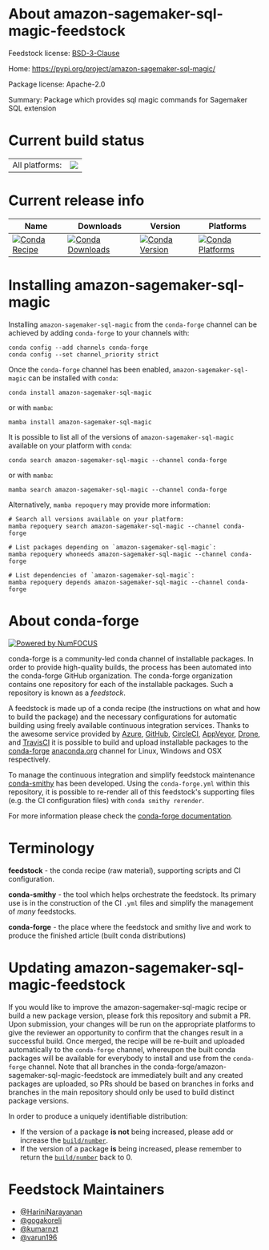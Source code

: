 About amazon-sagemaker-sql-magic-feedstock
==========================================

Feedstock license: [BSD-3-Clause](https://github.com/conda-forge/amazon-sagemaker-sql-magic-feedstock/blob/main/LICENSE.txt)

Home: https://pypi.org/project/amazon-sagemaker-sql-magic/

Package license: Apache-2.0

Summary: Package which provides sql magic commands for Sagemaker SQL extension

Current build status
====================


<table><tr><td>All platforms:</td>
    <td>
      <a href="https://dev.azure.com/conda-forge/feedstock-builds/_build/latest?definitionId=21750&branchName=main">
        <img src="https://dev.azure.com/conda-forge/feedstock-builds/_apis/build/status/amazon-sagemaker-sql-magic-feedstock?branchName=main">
      </a>
    </td>
  </tr>
</table>

Current release info
====================

| Name | Downloads | Version | Platforms |
| --- | --- | --- | --- |
| [![Conda Recipe](https://img.shields.io/badge/recipe-amazon--sagemaker--sql--magic-green.svg)](https://anaconda.org/conda-forge/amazon-sagemaker-sql-magic) | [![Conda Downloads](https://img.shields.io/conda/dn/conda-forge/amazon-sagemaker-sql-magic.svg)](https://anaconda.org/conda-forge/amazon-sagemaker-sql-magic) | [![Conda Version](https://img.shields.io/conda/vn/conda-forge/amazon-sagemaker-sql-magic.svg)](https://anaconda.org/conda-forge/amazon-sagemaker-sql-magic) | [![Conda Platforms](https://img.shields.io/conda/pn/conda-forge/amazon-sagemaker-sql-magic.svg)](https://anaconda.org/conda-forge/amazon-sagemaker-sql-magic) |

Installing amazon-sagemaker-sql-magic
=====================================

Installing `amazon-sagemaker-sql-magic` from the `conda-forge` channel can be achieved by adding `conda-forge` to your channels with:

```
conda config --add channels conda-forge
conda config --set channel_priority strict
```

Once the `conda-forge` channel has been enabled, `amazon-sagemaker-sql-magic` can be installed with `conda`:

```
conda install amazon-sagemaker-sql-magic
```

or with `mamba`:

```
mamba install amazon-sagemaker-sql-magic
```

It is possible to list all of the versions of `amazon-sagemaker-sql-magic` available on your platform with `conda`:

```
conda search amazon-sagemaker-sql-magic --channel conda-forge
```

or with `mamba`:

```
mamba search amazon-sagemaker-sql-magic --channel conda-forge
```

Alternatively, `mamba repoquery` may provide more information:

```
# Search all versions available on your platform:
mamba repoquery search amazon-sagemaker-sql-magic --channel conda-forge

# List packages depending on `amazon-sagemaker-sql-magic`:
mamba repoquery whoneeds amazon-sagemaker-sql-magic --channel conda-forge

# List dependencies of `amazon-sagemaker-sql-magic`:
mamba repoquery depends amazon-sagemaker-sql-magic --channel conda-forge
```


About conda-forge
=================

[![Powered by
NumFOCUS](https://img.shields.io/badge/powered%20by-NumFOCUS-orange.svg?style=flat&colorA=E1523D&colorB=007D8A)](https://numfocus.org)

conda-forge is a community-led conda channel of installable packages.
In order to provide high-quality builds, the process has been automated into the
conda-forge GitHub organization. The conda-forge organization contains one repository
for each of the installable packages. Such a repository is known as a *feedstock*.

A feedstock is made up of a conda recipe (the instructions on what and how to build
the package) and the necessary configurations for automatic building using freely
available continuous integration services. Thanks to the awesome service provided by
[Azure](https://azure.microsoft.com/en-us/services/devops/), [GitHub](https://github.com/),
[CircleCI](https://circleci.com/), [AppVeyor](https://www.appveyor.com/),
[Drone](https://cloud.drone.io/welcome), and [TravisCI](https://travis-ci.com/)
it is possible to build and upload installable packages to the
[conda-forge](https://anaconda.org/conda-forge) [anaconda.org](https://anaconda.org/)
channel for Linux, Windows and OSX respectively.

To manage the continuous integration and simplify feedstock maintenance
[conda-smithy](https://github.com/conda-forge/conda-smithy) has been developed.
Using the ``conda-forge.yml`` within this repository, it is possible to re-render all of
this feedstock's supporting files (e.g. the CI configuration files) with ``conda smithy rerender``.

For more information please check the [conda-forge documentation](https://conda-forge.org/docs/).

Terminology
===========

**feedstock** - the conda recipe (raw material), supporting scripts and CI configuration.

**conda-smithy** - the tool which helps orchestrate the feedstock.
                   Its primary use is in the construction of the CI ``.yml`` files
                   and simplify the management of *many* feedstocks.

**conda-forge** - the place where the feedstock and smithy live and work to
                  produce the finished article (built conda distributions)


Updating amazon-sagemaker-sql-magic-feedstock
=============================================

If you would like to improve the amazon-sagemaker-sql-magic recipe or build a new
package version, please fork this repository and submit a PR. Upon submission,
your changes will be run on the appropriate platforms to give the reviewer an
opportunity to confirm that the changes result in a successful build. Once
merged, the recipe will be re-built and uploaded automatically to the
`conda-forge` channel, whereupon the built conda packages will be available for
everybody to install and use from the `conda-forge` channel.
Note that all branches in the conda-forge/amazon-sagemaker-sql-magic-feedstock are
immediately built and any created packages are uploaded, so PRs should be based
on branches in forks and branches in the main repository should only be used to
build distinct package versions.

In order to produce a uniquely identifiable distribution:
 * If the version of a package **is not** being increased, please add or increase
   the [``build/number``](https://docs.conda.io/projects/conda-build/en/latest/resources/define-metadata.html#build-number-and-string).
 * If the version of a package **is** being increased, please remember to return
   the [``build/number``](https://docs.conda.io/projects/conda-build/en/latest/resources/define-metadata.html#build-number-and-string)
   back to 0.

Feedstock Maintainers
=====================

* [@HariniNarayanan](https://github.com/HariniNarayanan/)
* [@gogakoreli](https://github.com/gogakoreli/)
* [@kumarnzt](https://github.com/kumarnzt/)
* [@varun196](https://github.com/varun196/)

